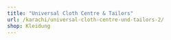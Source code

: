 ```yaml
---
title: "Universal Cloth Centre & Tailors"
url: /karachi/universal-cloth-centre-und-tailors-2/
shop: Kleidung
---
```


